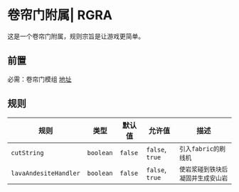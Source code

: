 # 卷帘门附属| RGRA
这是一个卷帘门附属，规则宗旨是让游戏更简单。
## 前置
必需：卷帘门模组 [地址](https://www.mcmod.cn/class/18118.html)
## 规则
| 规则                    | 类型        | 默认值     | 允许值             | 描述                 |
|-----------------------|-----------|---------|-----------------|--------------------|
| `cutString`           | `boolean` | `false` | `false`, `true` | `引入fabric的刷线机`     |
| `lavaAndesiteHandler` | `boolean` | `false` | `false`, `true` | `使岩浆碰到铁块后凝固并生成安山岩` |